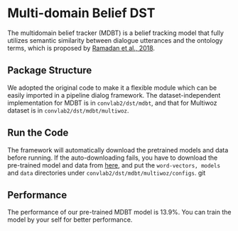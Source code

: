 # Multi-domain Belief DST
The multidomain belief tracker (MDBT) is a belief tracking model that
fully utilizes semantic similarity between dialogue utterances and the
ontology terms, which is proposed by [Ramadan et al., 2018](https://www.aclweb.org/anthology/P18-2069).

## Package Structure
We adopted the original code to make it a flexible module which can be
easily imported in a pipeline dialog framework. The dataset-independent
implementation for MDBT is in ```convlab2/dst/mdbt```, and that for Multiwoz
dataset is in ```convlab2/dst/mdbt/multiwoz```.

## Run the Code
The framework will automatically download the pretrained models and data
before running. If the auto-downloading fails, you have to download the pre-trained model and data
from [here](https://drive.google.com/open?id=1k6wbabIlYju7kR0Zr4aVXwE_fsGBOtdw),
and put the ```word-vectors, models``` and ```data``` directories under
```convlab2/dst/mdbt/multiwoz/configs```.
git
## Performance
The performance of our pre-trained MDBT model is 13.9%. 
You can train the model by your self for better performance.
